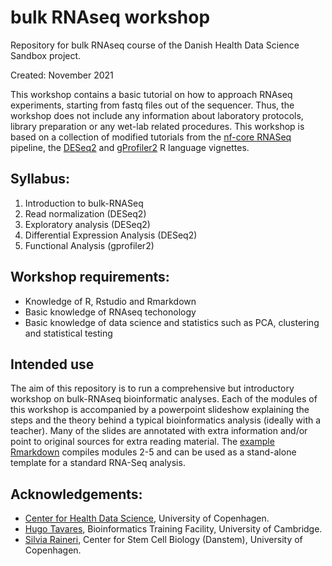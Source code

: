 # bulk RNAseq workshop
Repository for bulk RNAseq course of the Danish Health Data Science Sandbox project.

Created: November 2021

This workshop contains a basic tutorial on how to approach RNAseq experiments, starting from fastq files out of the sequencer. Thus, the workshop does not include any information about laboratory protocols, library preparation or any wet-lab related procedures. This workshop is based on a collection of modified tutorials from the [nf-core RNASeq](https://nf-co.re/rnaseq) pipeline, the [DESeq2](https://www.bioconductor.org/packages/devel/bioc/vignettes/DESeq2/inst/doc/DESeq2.html) and [gProfiler2](https://cran.r-project.org/web/packages/gprofiler2/vignettes/gprofiler2.html) R language vignettes.

## Syllabus:
1. Introduction to bulk-RNASeq
2. Read normalization (DESeq2)
3. Exploratory analysis (DESeq2)
4. Differential Expression Analysis (DESeq2)
5. Functional Analysis (gprofiler2)

## Workshop requirements:
- Knowledge of R, Rstudio and Rmarkdown
- Basic knowledge of RNAseq techonology
- Basic knowledge of data science and statistics such as PCA, clustering and statistical testing

## Intended use
The aim of this repository is to run a comprehensive but introductory workshop on bulk-RNAseq bioinformatic analyses. Each of the modules of this workshop is accompanied by a powerpoint slideshow explaining the steps and the theory behind a typical bioinformatics analysis (ideally with a teacher). Many of the slides are annotated with extra information and/or point to original sources for extra reading material. The [example Rmarkdown](../Notebooks/slides/RNAseq_analysis_basics.Rmd) compiles modules 2-5 and can be used as a stand-alone template for a standard RNA-Seq analysis.

## Acknowledgements:
- [Center for Health Data Science](https://heads.ku.dk/), University of Copenhagen.
- [Hugo Tavares](https://bioinfotraining.bio.cam.ac.uk/about), Bioinformatics Training Facility, University of Cambridge.
- [Silvia Raineri](https://danstem.ku.dk/people/serup_staff/), Center for Stem Cell Biology (Danstem), University of Copenhagen.
